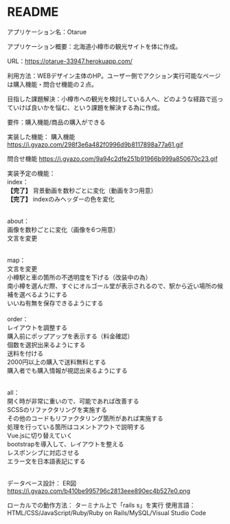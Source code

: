 # README

アプリケーション名：Otarue

アプリケーション概要：北海道小樽市の観光サイトを体に作成。

URL：https://otarue-33947.herokuapp.com/

利用方法：WEBデザイン主体のHP。ユーザー側でアクション実行可能なページは購入機能・問合せ機能の２点。

目指した課題解決：小樽市への観光を検討している人へ、どのような経路で巡っていけば良いかを悩む、という課題を解決する為に作成。

要件：購入機能/商品の購入ができる

実装した機能：
購入機能
https://i.gyazo.com/298f3e6a482f0996d9b8117898a77a61.gif

問合せ機能
https://i.gyazo.com/9a94c2dfe251b91966b999a850670c23.gif

実装予定の機能：<br>
index：<br>
__【完了】__ 背景動画を数秒ごとに変化（動画を3つ用意）<br>
__【完了】__ indexのみヘッダーの色を変化<br><br>

about：<br>
画像を数秒ごとに変化（画像を6つ用意）<br>
文言を変更<br><br>

map：<br>
文言を変更<br>
小樽駅と車の箇所の不透明度を下げる（改装中の為）<br>
南小樽を選んだ際、すぐにオルゴール堂が表示されるので、駅から近い場所の候補を選べるようにする<br>
いいね有無を保存できるようにする<br><br>
order：<br>
レイアウトを調整する<br>
購入前にポップアップを表示する（料金確認）<br>
個数を選択出来るようにする<br>
送料を付ける<br>
2000円以上の購入で送料無料とする<br>
購入者でも購入情報が視認出来るようにする<br><br>

all：<br>
開く時が非常に重いので、可能であれば改善する<br>
SCSSのリファクタリングを実施する<br>
その他のコードもリファクタリング箇所があれば実施する<br>
処理を行っている箇所はコメントアウトで説明する<br>
Vue.jsに切り替えていく<br>
bootstrapを導入して、レイアウトを整える<br>
レスポンシブに対応させる<br>
エラー文を日本語表記にする<br><br>

データベース設計：
ER図
https://i.gyazo.com/b410be995796c2813eee890ec4b527e0.png

ローカルでの動作方法：
ターミナル上で「rails s」を実行
使用言語：HTML/CSS/JavaScript/Ruby/Ruby on Rails/MySQL/Visual Studio Code
